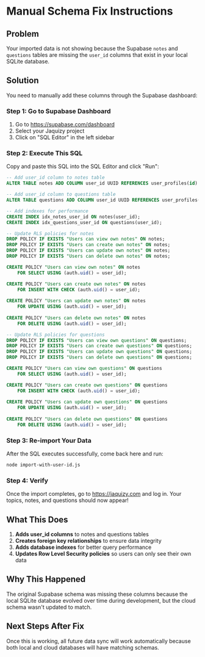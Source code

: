 # Manual Schema Fix Instructions

## Problem
Your imported data is not showing because the Supabase `notes` and `questions` tables are missing the `user_id` columns that exist in your local SQLite database.

## Solution
You need to manually add these columns through the Supabase dashboard:

### Step 1: Go to Supabase Dashboard
1. Go to https://supabase.com/dashboard
2. Select your Jaquizy project
3. Click on "SQL Editor" in the left sidebar

### Step 2: Execute This SQL
Copy and paste this SQL into the SQL Editor and click "Run":

```sql
-- Add user_id column to notes table
ALTER TABLE notes ADD COLUMN user_id UUID REFERENCES user_profiles(id) ON DELETE CASCADE;

-- Add user_id column to questions table  
ALTER TABLE questions ADD COLUMN user_id UUID REFERENCES user_profiles(id) ON DELETE CASCADE;

-- Add indexes for performance
CREATE INDEX idx_notes_user_id ON notes(user_id);
CREATE INDEX idx_questions_user_id ON questions(user_id);

-- Update RLS policies for notes
DROP POLICY IF EXISTS "Users can view own notes" ON notes;
DROP POLICY IF EXISTS "Users can create own notes" ON notes;  
DROP POLICY IF EXISTS "Users can update own notes" ON notes;
DROP POLICY IF EXISTS "Users can delete own notes" ON notes;

CREATE POLICY "Users can view own notes" ON notes
    FOR SELECT USING (auth.uid() = user_id);

CREATE POLICY "Users can create own notes" ON notes
    FOR INSERT WITH CHECK (auth.uid() = user_id);
    
CREATE POLICY "Users can update own notes" ON notes
    FOR UPDATE USING (auth.uid() = user_id);
    
CREATE POLICY "Users can delete own notes" ON notes
    FOR DELETE USING (auth.uid() = user_id);

-- Update RLS policies for questions
DROP POLICY IF EXISTS "Users can view own questions" ON questions;
DROP POLICY IF EXISTS "Users can create own questions" ON questions;
DROP POLICY IF EXISTS "Users can update own questions" ON questions;
DROP POLICY IF EXISTS "Users can delete own questions" ON questions;

CREATE POLICY "Users can view own questions" ON questions
    FOR SELECT USING (auth.uid() = user_id);

CREATE POLICY "Users can create own questions" ON questions
    FOR INSERT WITH CHECK (auth.uid() = user_id);
    
CREATE POLICY "Users can update own questions" ON questions
    FOR UPDATE USING (auth.uid() = user_id);
    
CREATE POLICY "Users can delete own questions" ON questions
    FOR DELETE USING (auth.uid() = user_id);
```

### Step 3: Re-import Your Data
After the SQL executes successfully, come back here and run:

```bash
node import-with-user-id.js
```

### Step 4: Verify
Once the import completes, go to https://jaquizy.com and log in. Your topics, notes, and questions should now appear!

## What This Does
1. **Adds user_id columns** to notes and questions tables
2. **Creates foreign key relationships** to ensure data integrity
3. **Adds database indexes** for better query performance
4. **Updates Row Level Security policies** so users can only see their own data

## Why This Happened
The original Supabase schema was missing these columns because the local SQLite database evolved over time during development, but the cloud schema wasn't updated to match.

## Next Steps After Fix
Once this is working, all future data sync will work automatically because both local and cloud databases will have matching schemas.
